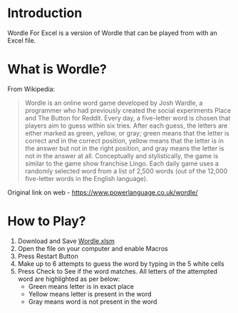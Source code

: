 # Introduction
Wordle For Excel is a version of Wordle that can be played from with an Excel file.

# What is Wordle?
From Wikipedia:

> Wordle is an online word game developed by Josh Wardle, a programmer who had previously created the social experiments Place and The Button for Reddit. Every day, a five-letter word is chosen that players aim to guess within six tries. After each guess, the letters are either marked as green, yellow, or gray; green means that the letter is correct and in the correct position, yellow means that the letter is in the answer but not in the right position, and gray means the letter is not in the answer at all. Conceptually and stylistically, the game is similar to the game show franchise Lingo. Each daily game uses a randomly selected word from a list of 2,500 words (out of the 12,000 five-letter words in the English language).

Original link on web - https://www.powerlanguage.co.uk/wordle/

# How to Play?

1. Download and Save [Wordle.xlsm](https://github.com/0n4li/wordle-for-excel/blob/main/Wordle.xlsm?raw=true)
2. Open the file on your computer and enable Macros
3. Press Restart Button
4. Make up to 6 attempts to guess the word by typing in the 5 white cells
5. Press Check to See if the word matches. All letters of the attempted word are highlighted as per below:
   - Green means letter is in exact place
   - Yellow means letter is present in the word 
   - Gray means word is not present in the word
